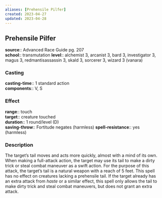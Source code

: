 ```yaml
---
aliases: [Prehensile Pilfer]
created: 2023-04-27
updated: 2023-04-28
---
```


## Prehensile Pilfer

**source**:: Advanced Race Guide pg. 207  
**school**:: transmutation
**level**:: alchemist 3, arcanist 3, bard 3, investigator 3, magus 3, redmantisassassin 3, skald 3, sorcerer 3, wizard 3 (vanara)

### Casting

**casting-time**:: 1 standard action  
**components**:: V, S

### Effect

**range**:: touch  
**target**:: creature touched  
**duration**:: 1 round/level (D)  
**saving-throw**:: Fortitude negates (harmless)
**spell-resistance**:: yes (harmless)

### Description

The target’s tail moves and acts more quickly, almost with a mind of its own. When making a full-attack action, the target may use its tail to make a dirty trick or steal combat maneuver as a swift action. For the purpose of this attack, the target’s tail is a natural weapon with a reach of 5 feet. This spell has no effect on creatures lacking a prehensile tail. If the target already has an extra attack from *haste* or a similar effect, this spell only allows the tail to make dirty trick and steal combat maneuvers, but does not grant an extra attack.

